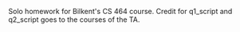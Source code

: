 Solo homework for Bilkent's CS 464 course. Credit for q1_script and q2_script goes to the courses of the TA. 
